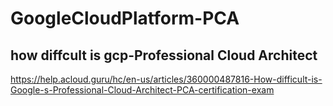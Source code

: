 # GoogleCloudPlatform-PCA   

##  how diffcult is gcp-Professional Cloud Architect      
https://help.acloud.guru/hc/en-us/articles/360000487816-How-difficult-is-Google-s-Professional-Cloud-Architect-PCA-certification-exam    

